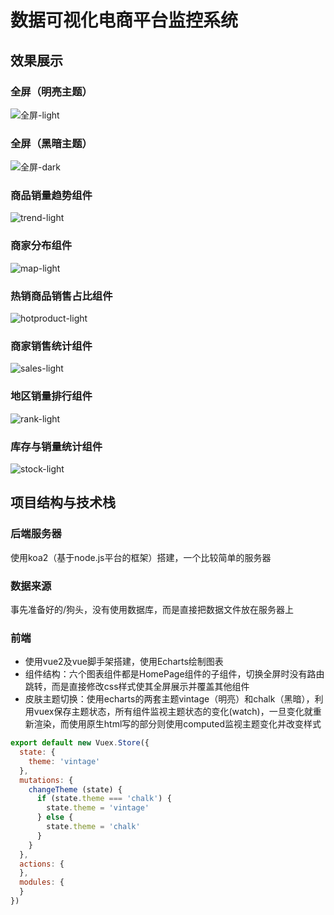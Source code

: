 # 数据可视化电商平台监控系统
## 效果展示
### 全屏（明亮主题）
![全屏-light](https://user-images.githubusercontent.com/56499398/159119128-d05d9e7b-f940-46e7-aea4-5e669cb674e4.gif)
### 全屏（黑暗主题）
![全屏-dark](https://user-images.githubusercontent.com/56499398/159119157-17d5d34f-1f33-48c1-a552-3e1be940959c.gif)
### 商品销量趋势组件
![trend-light](https://user-images.githubusercontent.com/56499398/159119185-4f0579fd-7c83-4b6d-881f-ecdc0e0a6520.gif)
### 商家分布组件
![map-light](https://user-images.githubusercontent.com/56499398/159119214-2fb33c29-b08b-48e2-ae2f-3db03640cdf5.gif)
### 热销商品销售占比组件
![hotproduct-light](https://user-images.githubusercontent.com/56499398/159119255-fa1a7055-99a7-437c-973f-24e9ff3a8368.gif)
### 商家销售统计组件
![sales-light](https://user-images.githubusercontent.com/56499398/159119269-57a56902-ce15-400f-afcc-8805c279259d.gif)
### 地区销量排行组件
![rank-light](https://user-images.githubusercontent.com/56499398/159119278-7825f47a-4afc-4c15-8461-4095747f233d.gif)
### 库存与销量统计组件
![stock-light](https://user-images.githubusercontent.com/56499398/159119286-5eb0cfe6-2bc7-438b-be47-baee5013c5d1.gif)
## 项目结构与技术栈
### 后端服务器
使用koa2（基于node.js平台的框架）搭建，一个比较简单的服务器
### 数据来源
事先准备好的/狗头，没有使用数据库，而是直接把数据文件放在服务器上
### 前端
- 使用vue2及vue脚手架搭建，使用Echarts绘制图表
- 组件结构：六个图表组件都是HomePage组件的子组件，切换全屏时没有路由跳转，而是直接修改css样式使其全屏展示并覆盖其他组件
- 皮肤主题切换：使用echarts的两套主题vintage（明亮）和chalk（黑暗），利用vuex保存主题状态，所有组件监视主题状态的变化(watch)，一旦变化就重新渲染，而使用原生html写的部分则使用computed监视主题变化并改变样式
```js
export default new Vuex.Store({
  state: {
    theme: 'vintage'
  },
  mutations: {
    changeTheme (state) {
      if (state.theme === 'chalk') {
        state.theme = 'vintage'
      } else {
        state.theme = 'chalk'
      }
    }
  },
  actions: {
  },
  modules: {
  }
})
```
